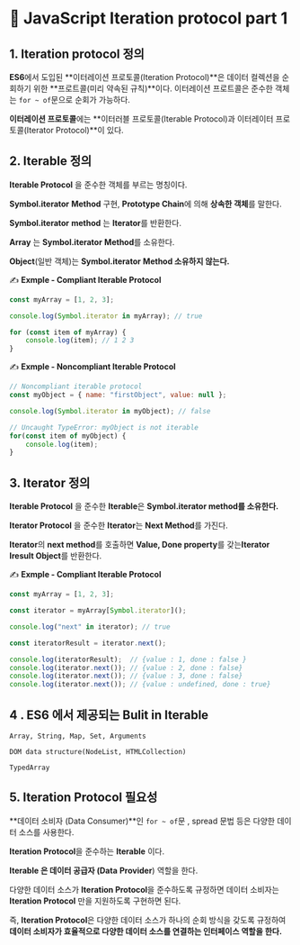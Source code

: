 # 📄 JavaScript Iteration protocol part 1

## 1. Iteration protocol 정의

**ES6**에서 도입된 **이터레이션 프로토콜\(Iteration Protocol\)**은 데이터 컬렉션을 순회하기 위한 **프로트콜\(미리 약속된 규칙\)**이다. 이터레이션 프로트콜은 준수한 객체는 `for ~ of`문으로 순회가 가능하다.

**이터레이션 프로토콜**에는 **이터러블 프로토콜\(Iterable Protocol\)과 이터레이터 프로토콜\(Iterator Protocol\)**이 있다.

## 2. It**erable 정의**

**Iterable Protocol** 을 준수한 객체를 부르는 명칭이다.

**Symbol.iterator** **Method** 구현, **Prototype Chain**에 의해 **상속한 객체**를 말한다.

**Symbol.iterator** **method** 는 **Iterator**를 반환한다.

**Array** 는 **Symbol.iterator** **Method**를 소유한다.

**Object**\(일반 객체\)는 **Symbol.iterator** **Method 소유하지 않는다.**

✍ **Exmple - Compliant Iterable Protocol**

```javascript
const myArray = [1, 2, 3];

console.log(Symbol.iterator in myArray); // true

for (const item of myArray) {
    console.log(item); // 1 2 3
}
```

✍ **Exmple -  Noncompliant Iterable Protocol**

```javascript
// Noncompliant iterable protocol
const myObject = { name: "firstObject", value: null };

console.log(Symbol.iterator in myObject); // false

// Uncaught TypeError: myObject is not iterable
for(const item of myObject) {
    console.log(item);
}
```

## 3. I**terator 정의**

**Iterable Protocol** 을 준수한 **Iterable**은 **Symbol.iterator method를 소유한다.**

**Iterator Protocol** 을 준수한 **Iterator**는 **Next Method**를 가진다.

**Iterator**의 **next method**를 호출하면 **Value, Done property**를 갖는**Iterator Iresult Object**를 반환한다.

✍ **Exmple - Compliant Iterable Protocol**

```javascript
const myArray = [1, 2, 3];

const iterator = myArray[Symbol.iterator]();

console.log("next" in iterator); // true

const iteratorResult = iterator.next();

console.log(iteratorResult);  // {value : 1, done : false }
console.log(iterator.next()); // {value : 2, done : false}
console.log(iterator.next()); // {value : 3, done : false}
console.log(iterator.next()); // {value : undefined, done : true}
```

## 4 . ES6 에서 제공되는 Bulit in **Iterable**

`Array, String, Map, Set, Arguments`

`DOM data structure(NodeList, HTMLCollection)`

`TypedArray`

## 5. Iteration Protocol 필요성

**데이터 소비자 \(Data Consumer\)**인 `for ~ of`문 , spread 문법 등은 다양한 데이터 소스를 사용한다.

**Iteration Protocol**을 준수하는 **Iterable** 이다.

**Iterable 은 데이터 공급자 \(Data** **Provider**\) 역할을 한다.

다양한 데이터 소스가 **Iteration Protocol**을 준수하도록 규정하면 데이터 소비자는 **Iteration Protocol** 만을 지원하도록 구현하면 된다.

즉, **Iteration Protocol**은 다양한 데이터 소스가 하나의 순회 방식을 갖도록 규정하여 **데이터 소비자가 효율적으로 다양한 데이터 소스를 연결하는 인터페이스 역할을 한다.**

